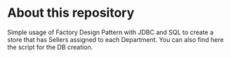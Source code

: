 # About this repository

Simple usage of Factory Design Pattern with JDBC and SQL to create a store that has Sellers assigned to each Department. You can also find here the script for the DB creation.
